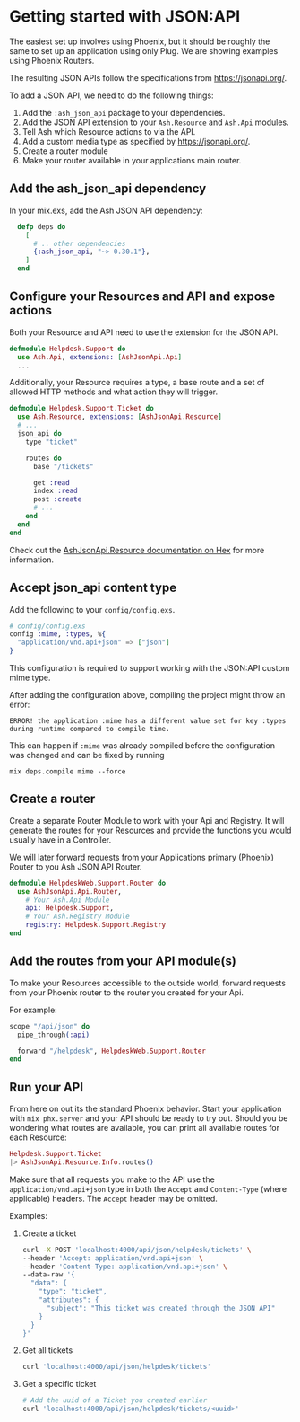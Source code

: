 # Getting started with JSON:API

The easiest set up involves using Phoenix, but it should be roughly the same to set up an
application using only Plug. We are showing examples using Phoenix Routers.

The resulting JSON APIs follow the specifications from https://jsonapi.org/.

To add a JSON API, we need to do the following things:

1. Add the `:ash_json_api` package to your dependencies.
2. Add the JSON API extension to your `Ash.Resource` and `Ash.Api` modules.
3. Tell Ash which Resource actions to via the API.
4. Add a custom media type as specified by https://jsonapi.org/.
5. Create a router module
6. Make your router available in your applications main router.

## Add the ash_json_api dependency

In your mix.exs, add the Ash JSON API dependency:

```elixir
  defp deps do
    [
      # .. other dependencies
      {:ash_json_api, "~> 0.30.1"},
    ]
  end
```

## Configure your Resources and API and expose actions

Both your Resource and API need to use the extension for the JSON API.

```elixir
defmodule Helpdesk.Support do
  use Ash.Api, extensions: [AshJsonApi.Api]
  ...
```

Additionally, your Resource requires a type, a base route and a set of allowed HTTP methods
and what action they will trigger.

```elixir
defmodule Helpdesk.Support.Ticket do
  use Ash.Resource, extensions: [AshJsonApi.Resource]
  # ...
  json_api do
    type "ticket"

    routes do
      base "/tickets"

      get :read
      index :read
      post :create
      # ...
    end
  end
end
```

Check out the [AshJsonApi.Resource documentation on
Hex](https://hexdocs.pm/ash_json_api/AshJsonApi.Resource.html) for more information.

## Accept json_api content type

Add the following to your `config/config.exs`.

```elixir
# config/config.exs
config :mime, :types, %{
  "application/vnd.api+json" => ["json"]
}
```

This configuration is required to support working with the JSON:API custom mime type.

After adding the configuration above, compiling the project might throw an error:
```
ERROR! the application :mime has a different value set for key :types during runtime compared to compile time.
```
This can happen if `:mime` was already compiled before the configuration was changed and can be
fixed by running 
```
mix deps.compile mime --force
```

## Create a router

Create a separate Router Module to work with your Api and Registry. It will generate the routes for
your Resources and provide the functions you would usually have in a Controller.

We will later forward requests from your Applications primary (Phoenix) Router to you Ash JSON API Router.

```elixir
defmodule HelpdeskWeb.Support.Router do
  use AshJsonApi.Api.Router,
    # Your Ash.Api Module
    api: Helpdesk.Support,
    # Your Ash.Registry Module
    registry: Helpdesk.Support.Registry
end
```

## Add the routes from your API module(s)

To make your Resources accessible to the outside world, forward requests from your Phoenix router to the router you created for your Api.

For example:

```elixir
scope "/api/json" do
  pipe_through(:api)

  forward "/helpdesk", HelpdeskWeb.Support.Router
end
```

## Run your API

From here on out its the standard Phoenix behavior. Start your application with `mix phx.server`
and your API should be ready to try out. Should you be wondering what routes are available, you can
print all available routes for each Resource:

```elixir
Helpdesk.Support.Ticket
|> AshJsonApi.Resource.Info.routes()
```

Make sure that all requests you make to the API use the `application/vnd.api+json` type in both the
`Accept` and `Content-Type` (where applicable) headers. The `Accept` header may be omitted.

Examples:

1. Create a ticket
    ```bash
    curl -X POST 'localhost:4000/api/json/helpdesk/tickets' \
    --header 'Accept: application/vnd.api+json' \
    --header 'Content-Type: application/vnd.api+json' \
    --data-raw '{
      "data": {
        "type": "ticket",
        "attributes": {
          "subject": "This ticket was created through the JSON API"
        }
      }
    }'
    ```
1. Get all tickets
    ```bash
    curl 'localhost:4000/api/json/helpdesk/tickets'
    ```
1. Get a specific ticket
    ```bash
    # Add the uuid of a Ticket you created earlier
    curl 'localhost:4000/api/json/helpdesk/tickets/<uuid>'
    ```
